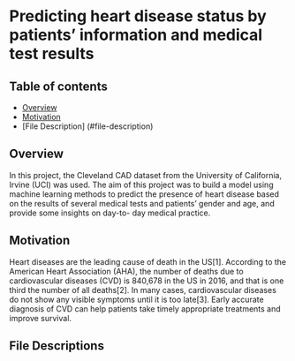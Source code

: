 # Predicting heart disease status by patients’ information and medical test results
## Table of contents
- [Overview](#overview)
- [Motivation](#motivation)
- [File Description] (#file-description)

## Overview
In this project, the Cleveland CAD dataset from the University of California, Irvine (UCI) was used. The aim of this project was to build a model using machine learning methods to predict the presence of heart disease based on the results of several medical tests and patients’ gender and age, and provide some insights on day-to- day medical practice.

## Motivation
Heart diseases are the leading cause of death in the US[1]. According to the American Heart Association (AHA), the number of deaths due to cardiovascular diseases (CVD) is 840,678 in the US in 2016, and that is one third the number of all deaths[2]. In many cases, cardiovascular diseases do not show any visible symptoms until it is too late[3]. Early accurate diagnosis of CVD can help patients take timely appropriate treatments and improve survival.

## File Descriptions

